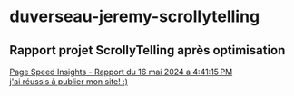 # duverseau-jeremy-scrollytelling

## Rapport projet ScrollyTelling après optimisation
<a href="[https://jeremyd.tim-momo.com](https://pagespeed.web.dev/analysis/https-jeremyd-tim-momo-com/afyqrglx1d?form_factor=mobile)">Page Speed Insights - Rapport du 16 mai 2024 a 4:41:15 PM</a>
<br>
<a href="https://jeremyd.tim-momo.com">j'ai réussis à publier mon site! :)</a>
